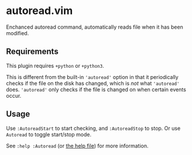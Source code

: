 # autoread.vim
Enchanced autoread command, automatically reads file when it has been modified. 

## Requirements
This plugin requires `+python` or `+python3`.

This is different from the built-in `'autoread'` option in that it periodically
checks if the file on the disk has changed, which is _not_ what `'autoread'`
does. `'autoread'` only checks if the file is changed on when certain events
occur.

## Usage
Use `:AutoreadStart` to start checking, and `:AutoreadStop` to stop.
Or use `Autoread` to toggle start/stop mode.

See `:help :Autoread` (or [the help file][help]) for more information.

[help]: http://code.arp242.net/auto_autoread.vim/raw/tip/doc/auto_autoread.txt
